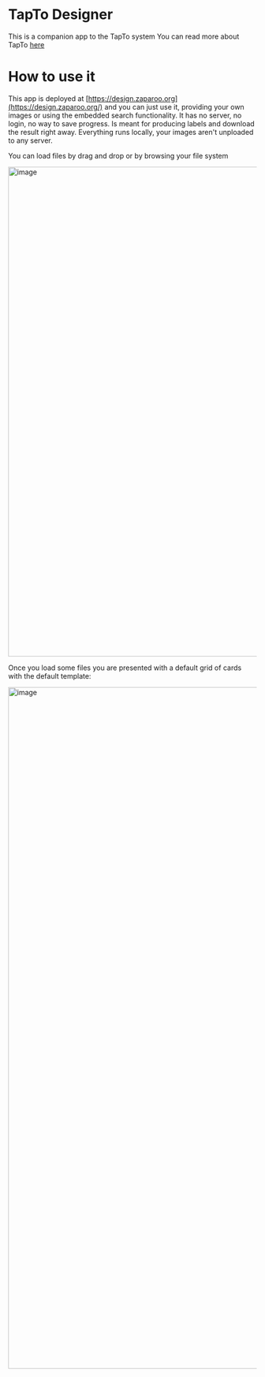 # TapTo Designer

This is a companion app to the TapTo system
You can read more about TapTo [here](https://zaparoo.org) 

# How to use it

This app is deployed at [https://design.zaparoo.org](https://design.zaparoo.org/) and you can just use it, providing your own images or using the embedded search functionality.
It has no server, no login, no way to save progress.
Is meant for producing labels and download the result right away.
Everything runs locally, your images aren't unploaded to any server.

You can load files by drag and drop or by browsing your file system

<img width="993" alt="image" src="https://github.com/asturur/nfc-retro-label-printer/assets/1194048/73c39227-b0bf-4c88-ac58-a4209e46c31e">

Once you load some files you are presented with a default grid of cards with the default template:

<img width="1382" alt="image" src="https://github.com/asturur/nfc-retro-label-printer/assets/1194048/06ac2545-db43-47fb-a230-e725d595c1a5">
